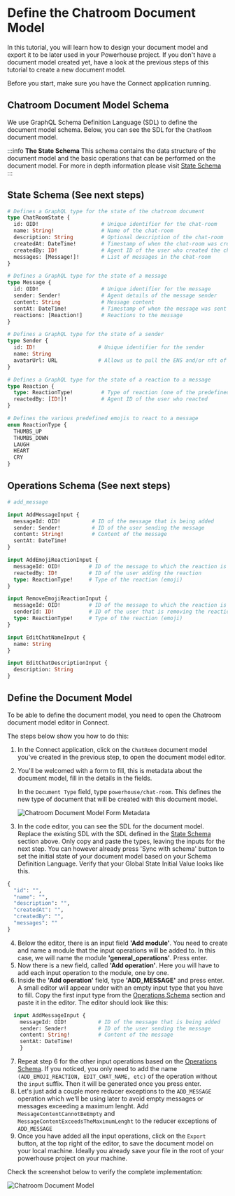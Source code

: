 # Define the Chatroom Document Model

In this tutorial, you will learn how to design your document model and export it to be later used in your Powerhouse project.
If you don't have a document model created yet, have a look at the previous steps of this tutorial to create a new document model.

Before you start, make sure you have the Connect application running.

## Chatroom Document Model Schema

We use GraphQL Schema Definition Language (SDL) to define the document model schema. Below, you can see the SDL for the `ChatRoom` document model.

:::info **The State Schema**
This schema contains the data structure of the document model and the basic operations that can be performed on the document model. For more in depth information please visit [State Schema](/academy/MasteryTrack/DocumentModelCreation/SpecifyTheStateSchema)
:::

## State Schema (See next steps)

```graphql
# Defines a GraphQL type for the state of the chatroom document
type ChatRoomState {
  id: OID!                    # Unique identifier for the chat-room
  name: String!               # Name of the chat-room
  description: String         # Optional description of the chat-room
  createdAt: DateTime!        # Timestamp of when the chat-room was created
  createdBy: ID!              # Agent ID of the user who created the chat-room
  messages: [Message!]!       # List of messages in the chat-room
}

# Defines a GraphQL type for the state of a message
type Message {
  id: OID!                    # Unique identifier for the message
  sender: Sender!             # Agent details of the message sender
  content: String             # Message content
  sentAt: DateTime!           # Timestamp of when the message was sent
  reactions: [Reaction!]      # Reactions to the message
}

# Defines a GraphQL type for the state of a sender
type Sender {
  id: ID!                    # Unique identifier for the sender
  name: String
  avatarUrl: URL             # Allows us to pull the ENS and/or nft of the persons profile
}

# Defines a GraphQL type for the state of a reaction to a message
type Reaction {
  type: ReactionType!         # Type of reaction (one of the predefined emoji)
  reactedBy: [ID!]!           # Agent ID of the user who reacted
}

# Defines the various predefined emojis to react to a message
enum ReactionType {
  THUMBS_UP
  THUMBS_DOWN
  LAUGH
  HEART
  CRY
}
```

## Operations Schema (See next steps)

```graphql
# add_message

input AddMessageInput {
  messageId: OID!          # ID of the message that is being added
  sender: Sender!          # ID of the user sending the message
  content: String!         # Content of the message
  sentAt: DateTime!
}

input AddEmojiReactionInput {
  messageId: OID!         # ID of the message to which the reaction is being added
  reactedBy: ID!          # ID of the user adding the reaction
  type: ReactionType!     # Type of the reaction (emoji)
}

input RemoveEmojiReactionInput {
  messageId: OID!         # ID of the message to which the reaction is being removed
  senderId: ID!           # ID of the user that is removing the reaction
  type: ReactionType!     # Type of the reaction (emoji)
}

input EditChatNameInput {
  name: String
}

input EditChatDescriptionInput {
  description: String
}
```

## Define the Document Model

To be able to define the document model, you need to open the Chatroom document model editor in Connect. 

The steps below show you how to do this:

1. In the Connect application, click on the `ChatRoom` document model you've created in the previous step, to open the document model editor.
2. You'll be welcomed with a form to fill, this is metadata about the document model, fill in the details in the fields. 

    In the `Document Type` field, type `powerhouse/chat-room`. This defines the new type of document that will be created with this document model.
    
    ![Chatroom Document Model Form Metadata](image-2.png)

3. In the code editor, you can see the SDL for the document model. Replace the existing SDL with the SDL defined in the [State Schema](#state-schema) section above. Only copy and paste the types, leaving the inputs for the next step. You can however already press 'Sync with schema' button to set the initial state of your document model based on your Schema Definition Language. Verify that your Global State Initial Value looks like this. 
```graphql
{
  "id": "",
  "name": "",
  "description": "",
  "createdAt": "",
  "createdBy": "",
  "messages": ""
}
```

4. Below the editor, there is an input field **'Add module'**. You need to create and name a module that the input operations will be added to. In this case, we will name the module **'general_operations'**. Press enter.
5. Now there is a new field, called **'Add operation'**. Here you will have to add each input operation to the module, one by one.
6. Inside the **'Add operation'** field, type **'ADD_MESSAGE'** and press enter. A small editor will appear under with an empty input type that you have to fill. Copy the first input type from the [Operations Schema](#operations-schema) section and paste it in the editor. The editor should look like this:

```graphql
  input AddMessageInput {
    messageId: OID!          # ID of the message that is being added
    sender: Sender!          # ID of the user sending the message
    content: String!         # Content of the message
    sentAt: DateTime!
    }
```

7. Repeat step 6 for the other input operations based on the [Operations Schema](#operations-schema). If you noticed, you only need to add the name `(ADD_EMOJI_REACTION, EDIT_CHAT_NAME, etc)` of the operation without the `input` suffix. Then it will be generated once you press enter.
8. Let's just add a couple more reducer exceptions to the `ADD_MESSAGE` operation which we'll be using later to avoid empty messages or messages exceeding a maximum lenght. Add `MessageContentCannotBeEmpty` and `MessageContentExceedsTheMaximumLenght` to the reducer exceptions of `ADD_MESSAGE`
8. Once you have added all the input operations, click on the `Export` button, at the top right of the editor, to save the document model on your local machine. Ideally you already save your file in the root of your powerhouse project on your machine.

Check the screenshot below to verify the complete implementation:

![Chatroom Document Model](image-3.png)
